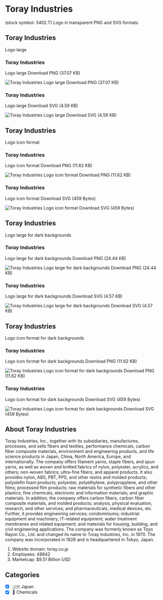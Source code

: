 # Toray Industries
 (stock symbol: 3402.T) Logo in transparent PNG and SVG formats

## Toray Industries
 Logo large

### Toray Industries
 Logo large Download PNG (37.07 KB)

![Toray Industries
 Logo large Download PNG (37.07 KB)](/img/orig/3402.T_BIG-f398faa7.png)

### Toray Industries
 Logo large Download SVG (4.59 KB)

![Toray Industries
 Logo large Download SVG (4.59 KB)](/img/orig/3402.T_BIG-418ea61a.svg)

## Toray Industries
 Logo icon format

### Toray Industries
 Logo icon format Download PNG (11.62 KB)

![Toray Industries
 Logo icon format Download PNG (11.62 KB)](/img/orig/3402.T-c99a5c85.png)

### Toray Industries
 Logo icon format Download SVG (459 Bytes)

![Toray Industries
 Logo icon format Download SVG (459 Bytes)](/img/orig/3402.T-c869d398.svg)

## Toray Industries
 Logo large for dark backgrounds

### Toray Industries
 Logo large for dark backgrounds Download PNG (24.44 KB)

![Toray Industries
 Logo large for dark backgrounds Download PNG (24.44 KB)](/img/orig/3402.T_BIG.D-21ff1bf2.png)

### Toray Industries
 Logo large for dark backgrounds Download SVG (4.57 KB)

![Toray Industries
 Logo large for dark backgrounds Download SVG (4.57 KB)](/img/orig/3402.T_BIG.D-26dbd14c.svg)

## Toray Industries
 Logo icon format for dark backgrounds

### Toray Industries
 Logo icon format for dark backgrounds Download PNG (11.62 KB)

![Toray Industries
 Logo icon format for dark backgrounds Download PNG (11.62 KB)](/img/orig/3402.T.D-4e03751c.png)

### Toray Industries
 Logo icon format for dark backgrounds Download SVG (459 Bytes)

![Toray Industries
 Logo icon format for dark backgrounds Download SVG (459 Bytes)](/img/orig/3402.T.D-5fe89b79.svg)

## About Toray Industries


Toray Industries, Inc., together with its subsidiaries, manufactures, processes, and sells fibers and textiles, performance chemicals, carbon fiber composite materials, environment and engineering products, and life science products in Japan, China, North America, Europe, and internationally. The company offers filament yarns, staple fibers, and spun yarns, as well as woven and knitted fabrics of nylon, polyester, acrylics, and others; non-woven fabrics; ultra-fine fibers; and apparel products. It also provides nylon, ABS, PBT, PPS, and other resins and molded products; polyolefin foam products; polyester, polyethylene, polypropylene, and other films; processed film products; raw materials for synthetic fibers and other plastics; fine chemicals; electronic and information materials; and graphic materials. In addition, the company offers carbon fibers, carbon fiber composite materials, and molded products; analysis, physical evaluation, research, and other services; and pharmaceuticals, medical devices, etc. Further, it provides engineering services; condominiums; industrial equipment and machinery; IT-related equipment; water treatment membranes and related equipment; and materials for housing, building, and civil engineering applications. The company was formerly known as Toyo Rayon Co., Ltd. and changed its name to Toray Industries, Inc. in 1970. The company was incorporated in 1926 and is headquartered in Tokyo, Japan.

1. Website domain: toray.co.jp
2. Employees: 48842
3. Marketcap: $9.51 Billion USD


## Categories
- [x] 🇯🇵 Japan
- [x] 🧪 Chemicals
